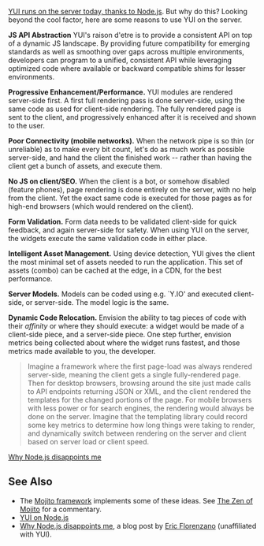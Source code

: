 [YUI runs on the server today, thanks to Node.js](http://yuilibrary.com/yui/docs/yui/nodejs.html). But why do this? Looking beyond the cool factor, here are some reasons to use YUI on the server.

**JS API Abstraction** YUI's raison d'etre is to provide a consistent API on top of a dynamic JS landscape. By providing future compatibility for emerging standards as well as smoothing over gaps across  multiple environments, developers can program to a unified, consistent API while leveraging optimized code where available or backward compatible shims for lesser environments.

**Progressive Enhancement/Performance.** YUI modules are rendered server-side first. A first full rendering pass is done server-side, using the same code as used for client-side rendering. The fully rendered page is sent to the client, and progressively enhanced after it is received and shown to the user.

**Poor Connectivity (mobile networks).** When the network pipe is so thin (or unreliable) as to make every bit count, let's do as much work as possible server-side, and hand the client the finished work -- rather than having the client get a bunch of assets, and execute them.

**No JS on client/SEO.** When the client is a bot, or somehow disabled (feature phones), page rendering is done entirely on the server, with no help from the client. Yet the exact same code is executed for those pages as for high-end browsers (which would rendered on the client).

**Form Validation.** Form data needs to be validated client-side for quick feedback, and again server-side for safety. When using YUI on the server, the widgets execute the same validation code in either place.

**Intelligent Asset Management.** Using device detection, YUI gives the client the most minimal set of assets needed to run the application. This set of assets (combo) can be cached at the edge, in a CDN, for the best performance.

**Server Models.** Models can be coded using e.g. `Y.IO' and executed client-side, or server-side. The model logic is the same. 

**Dynamic Code Relocation.** Envision the ability to tag pieces of code with their *affinity* or where they should execute: a widget would be made of a client-side piece, and a server-side piece. One step further, envision metrics being collected about where the widget runs fastest, and those metrics made available to  you, the developer. 

> Imagine a framework where the first page-load was always rendered server-side, meaning the client gets a single fully-rendered page. Then for desktop browsers, browsing around the site just made calls to API endpoints returning JSON or XML, and the client rendered the templates for the changed portions of the page. For mobile browsers with less power or for search engines, the rendering would always be done on the server. Imagine that the templating library could record some key metrics to determine how long things were taking to render, and dynamically switch between rendering on the server and client based on server load or client speed.

[Why Node.js disappoints me](http://eflorenzano.com/blog/2010/09/27/why-node-disappoints-me/)

## See Also

   * The [Mojito framework](https://github.com/yahoo/mojito/) implements some of these ideas. See [The Zen of Mojito](https://github.com/yahoo/mojito/wiki/The-Zen-Of-Mojito) for a commentary.
   * [YUI on Node.js](http://yuilibrary.com/yui/docs/yui/nodejs.html)
   * [Why Node.js disappoints me](http://eflorenzano.com/blog/2010/09/27/why-node-disappoints-me/), a blog post by [Eric Florenzano](/ericflo) (unaffiliated with YUI).



